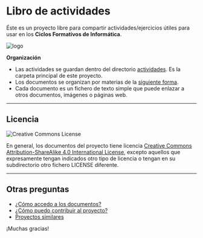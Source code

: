 # Libro de actividades

Éste es un proyecto libre para compartir actividades/ejercicios útiles para usar en los **Ciclos Formativos de Informática**.

![logo](./docs/logo.png)

**Organización**

* Las actividades se guardan dentro del directorio [actividades](./actividades). Es la carpeta principal de este proyecto.
* Los documentos se organizan por materias de la [siguiente forma](./actividades/README.md).
* Cada documento es un fichero de texto simple que puede enlazar a otros documentos, imágenes o páginas web.

---
## Licencia

![Creative Commons License](https://i.creativecommons.org/l/by-sa/4.0/88x31.png)

En general, los documentos del proyecto tiene licencia
[Creative Commons Attribution-ShareAlike 4.0 International License](http://creativecommons.org/licenses/by-sa/4.0/), excepto aquellos que expresamente tengan indicados otro tipo de licencia o tengan en su subdirectorio otro fichero LICENSE diferente.

---

## Otras preguntas

* [¿Cómo accedo a los documentos?](./docs/acceso.md)
* [¿Cómo puedo contribuir al proyecto?](./docs/contribuciones.md)
* [Proyectos similares](./docs/proyectos-similares.md)

¡Muchas gracias!
 
